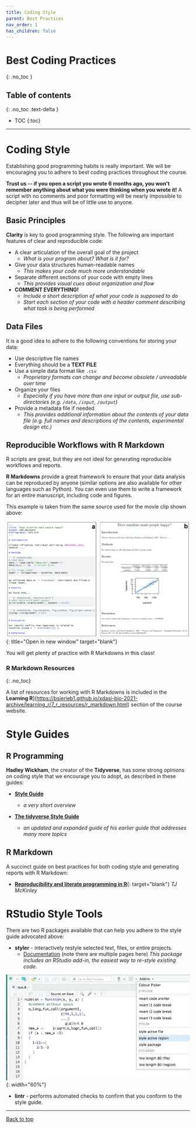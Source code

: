 ```yaml
---
title: Coding Style
parent: Best Practices
nav_order: 1
has_children: false
---
```


# Best Coding Practices
{: .no_toc }


## Table of contents
{: .no_toc .text-delta }

- TOC
{:toc}

---

# Coding Style
<!-- Note: also put something similar in the R Resources index page -->

Establishing good programming habits is really important. We will be encouraging you to adhere to best coding practices throughout the course.

**Trust us -- if you open a script you wrote 6 months ago, you won't remember anything about what you were thinking when you wrote it!** A script with no comments and poor formatting will be nearly impossible to decipher later and thus will be of little use to anyone.


## Basic Principles

**Clarity** is key to good programming style. The following are important features of clear and reproducible code:

+ A clear articulation of the overall goal of the project
  - _What is your program about? What is it for?_
+ Give your data structures human-readable names
  - _This makes your code much more understandable_
+ Separate different sections of your code with empty lines
  - _This provides visual cues about organization and flow_
+ **COMMENT EVERYTHING!**
  - _Include a short description of what your code is supposed to do_
  - _Start each section of your code with a header comment describing what task is being performed_


## Data Files

It is a good idea to adhere to the following conventions for storing your data:

+ Use descriptive file names
+ Everything should be a **TEXT FILE**
+ Use a simple data format like `.csv`
  - _Proprietary formats can change and become obsolete / unreadable over time_
+ Organize your files
  - _Especially if you have more than one input or output file, use sub-directories (e.g. `/data`, `/input`, `/output`)_
+ Provide a metadata file if needed
  + _This provides additional information about the contents of your data file (e.g. full names and descriptions of the contents, experimental design etc.)_


## Reproducible Workflows with R Markdown

R scripts are great, but they are not ideal for generating reproducible workflows and reports.

**R Markdowns** provide a great framework to ensure that your data analysis can be reproduced by anyone (similar options are also available for other languages such as Python). You can even use them to write a framework for an entire manuscript, including code and figures.

This example is taken from the same source used for the movie clip shown above:

<!-- <p>
  <a href="images/Rmd_manuscript_framework.png" title="Open in new window" target="blank">
    <img src="images/Rmd_manuscript_framework.png" alt="markdown manuscript template" />
  </a>
</p> -->

[![Manuscript template](images/Rmd_manuscript_framework.png)](https://bsierieb1.github.io/xdasi-bio-2021-archive/best_practices/images/Rmd_manuscript_framework.png){: title="Open in new window" target="blank"}

You will get plenty of practice with R Markdowns in this class!


### R Markdown Resources
{: .no_toc}

A list of resources for working with R Markdowns is included in the **Learning R**](https://bsierieb1.github.io/xdasi-bio-2021-archive/learning_r/7_r_resources/r_markdown.html) section of the course website.


# Style Guides

## R Programming

**Hadley Wickham**, the creator of the **Tidyverse**, has some strong opinions on coding style that we encourage you to adopt, as described in these guides:

+ [**Style Guide**](http://adv-r.had.co.nz/Style.html)
  - _a very short overview_

+ [**The tidyverse Style Guide**](https://style.tidyverse.org/index.html)
  - _an updated and expanded guide of his earlier guide that addresses many more topics_


## R Markdown

A succinct guide on best practices for both coding style and generating reports with R Markdown:

* [**Reproducibility and literate programming in R**](https://exeter-data-analytics.github.io/LitProg/index.html){: target="blank"} _TJ McKinley_


<!-- * [**R Programming for Research**](https://geanders.github.io/RProgrammingForResearch/){: target="blank"} -->


# RStudio Style Tools

There are two R packages available that can help you adhere to the style guide advocated above:

+ **styler** - interactively restyle selected text, files, or entire projects.
  - [Documentation](https://styler.r-lib.org/index.html) (note there are multiple pages here)
   _This package includes an RStudio add-in, the easiest way to re-style existing code._

![Styler Addin](images/styler_0.1.gif){: width="60%"}

+ **lintr** - performs automated checks to confirm that you conform to the style guide.

---

[Back to top](#top)
